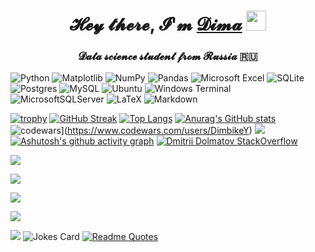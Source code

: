 <h1 align="center">𝓗𝓮𝔂 𝓽𝓱𝓮𝓻𝓮, 𝓘'𝓶 <a href="https://upload.wikimedia.org/wikipedia/commons/thumb/c/cd/Stray_kitten_Rambo002.jpg/1200px-Stray_kitten_Rambo002.jpg" target="_blank">𝓓𝓲𝓶𝓪</a> 
<img src="https://github.com/blackcater/blackcater/raw/main/images/Hi.gif" height="32"/></h1>
<h3 align="center">𝓓𝓪𝓽𝓪 𝓼𝓬𝓲𝓮𝓷𝓬𝓮 𝓼𝓽𝓾𝓭𝓮𝓷𝓽 𝓯𝓻𝓸𝓶 𝓡𝓾𝓼𝓼𝓲𝓪 🇷🇺</h3>

![Python](https://img.shields.io/badge/python-3670A0?style=for-the-badge&logo=python&logoColor=ffdd54)
![Matplotlib](https://img.shields.io/badge/Matplotlib-%23ffffff.svg?style=for-the-badge&logo=Matplotlib&logoColor=black)
![NumPy](https://img.shields.io/badge/numpy-%23013243.svg?style=for-the-badge&logo=numpy&logoColor=white)
![Pandas](https://img.shields.io/badge/pandas-%23150458.svg?style=for-the-badge&logo=pandas&logoColor=white)
![Microsoft Excel](https://img.shields.io/badge/Microsoft_Excel-217346?style=for-the-badge&logo=microsoft-excel&logoColor=white)
![SQLite](https://img.shields.io/badge/sqlite-%2307405e.svg?style=for-the-badge&logo=sqlite&logoColor=white)
![Postgres](https://img.shields.io/badge/postgres-%23316192.svg?style=for-the-badge&logo=postgresql&logoColor=white)
![MySQL](https://img.shields.io/badge/mysql-%2300f.svg?style=for-the-badge&logo=mysql&logoColor=white)
![Ubuntu](https://img.shields.io/badge/Ubuntu-E95420?style=for-the-badge&logo=ubuntu&logoColor=white)
![Windows Terminal](https://img.shields.io/badge/Windows%20Terminal-%234D4D4D.svg?style=for-the-badge&logo=windows-terminal&logoColor=white)
![MicrosoftSQLServer](https://img.shields.io/badge/Microsoft%20SQL%20Sever-CC2927?style=for-the-badge&logo=microsoft%20sql%20server&logoColor=white)
![LaTeX](https://img.shields.io/badge/latex-%23008080.svg?style=for-the-badge&logo=latex&logoColor=white)
![Markdown](https://img.shields.io/badge/markdown-%23000000.svg?style=for-the-badge&logo=markdown&logoColor=white)

[![trophy](https://github-profile-trophy.vercel.app/?username=DimbikeY)](https://github.com/ryo-ma/github-profile-trophy)
[![GitHub Streak](http://github-readme-streak-stats.herokuapp.com?user=DimbikeY&theme=tokyonight)](https://git.io/streak-stats)
[![Top Langs](https://github-readme-stats.vercel.app/api/top-langs/?username=DimbikeY&layout=compact)](https://github.com/anuraghazra/github-readme-stats)
[![Anurag's GitHub stats](https://github-readme-stats.vercel.app/api?username=DimbikeY)](https://github.com/anuraghazra/github-readme-stats)
![codewars](https://www.codewars.com/users/username/badges/small)](https://www.codewars.com/users/DimbikeY)
![](https://komarev.com/ghpvc/?username=DimbikeY)
[![Ashutosh's github activity graph](https://activity-graph.herokuapp.com/graph?username=DimbikeY&theme=tokyo-night)](https://github.com/ashutosh00710/github-readme-activity-graph)
[![Dmitrii Dolmatov StackOverflow](https://github-readme-stackoverflow.vercel.app/?userID=20572391&layout=compact&theme=tokyo-night)](https://stackoverflow.com/users/20572391/dimbikey)

![](https://github-profile-summary-cards.vercel.app/api/cards/profile-details?username=DimbikeY&theme=tokyo-night)


![](https://github-profile-summary-cards.vercel.app/api/cards/most-commit-language?username=DimbikeY&theme=tokyo-night)


![](https://github-profile-summary-cards.vercel.app/api/cards/repos-per-language?username=DimbikeY&theme=tokyo-night)


![](https://github-profile-summary-cards.vercel.app/api/cards/stats?username=DimbikeY&theme=tokyo-night)


![](https://github-profile-summary-cards.vercel.app/api/cards/productive-time?username=DimbikeY&theme=tokyo-night)
![Jokes Card](https://readme-jokes.vercel.app/api)
[![Readme Quotes](https://quotes-github-readme.vercel.app/api?type=horizontal&theme=dark)](https://github.com/piyushsuthar/github-readme-quotes)

